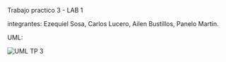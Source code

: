 Trabajo practico 3 - LAB 1

integrantes: Ezequiel Sosa, Carlos Lucero, Ailen Bustillos, Panelo Martin.

UML:


![UML TP 3](https://user-images.githubusercontent.com/95503065/191869562-aad3da37-10f7-4edd-8c57-3d6a60c329d0.jpeg)
